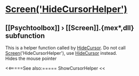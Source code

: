 # [Screen('HideCursorHelper')](Screen-HideCursorHelper) 
## [[Psychtoolbox]] &#8250; [[Screen]].{mex*,dll} subfunction


This is a helper function called by [HideCursor](HideCursor).  Do not call  
[Screen](Screen)('HideCursorHelper'), use [HideCursor](HideCursor) instead.  
Hides the mouse pointer  


<<=====See also:=====
ShowCursorHelper
<<